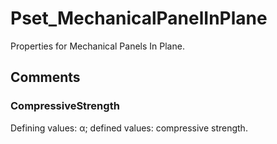 # Pset_MechanicalPanelInPlane

Properties for Mechanical Panels In Plane.

## Comments

### CompressiveStrength

Defining values: α; defined values: compressive strength.
